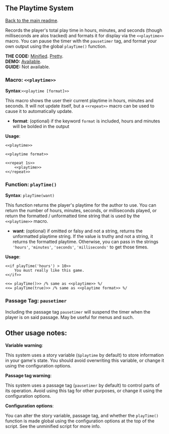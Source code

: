 ## The Playtime System

[Back to the main readme](https://github.com/ChapelR/custom-macros-for-sugarcube-2/blob/master/readme.md).

Records the player's total play time in hours, minutes, and seconds (though milliseconds are alos tracked) and formats it for display via the `<<playtime>>` macro. You can pause the timer with the `pausetimer` tag, and format your own output using the global `playTime()` function.

**THE CODE:** [Minified](https://github.com/ChapelR/custom-macros-for-sugarcube-2/blob/master/scripts/minified/playtime.min.js). [Pretty](https://github.com/ChapelR/custom-macros-for-sugarcube-2/blob/master/scripts/playtime.js).  
**DEMO:** [Available](http://holylandgame.com/custom-macros.html).  
**GUIDE:** Not available.

### Macro: `<<playtime>>`

**Syntax**:`<<playtime [format]>>`

This macro shows the user their current playtime in hours, minutes and seconds.  It will not update itself, but a `<<repeat>>` macro can be used to cause it to automatically update.

 * **format**: (optional) if the keyword `format` is included, hours and minutes will be bolded in the output

**Usage**:
```
<<playtime>>

<<playtime format>>

<<repeat 1s>>
	<<playtime>>
<</repeat>>
```

### Function: `playTime()`

**Syntax**: `playTime(want)`

This function returns the player's playtime for the author to use.  You can return the number of hours, minutes, seconds, or milliseconds played, or return the formatted / unformatted time string that is used by the `<<playtime>>` macro.

* **want**: (optional) if omitted or falsy and not a string, returns the unformatted playtime string.  If the value is truthy and not a string, it returns the formatted playtime.  Otherwise, you can pass in the strings `'hours'`, `'minutes'`, `'seconds'`, `'milliseconds'` to get those times.

**Usage**:
```
<<if playTime('hours') > 10>>
	You must really like this game.
<</if>>

<<= playTime()>> /% same as <<playtime>> %/
<<= playTime(true)>> /% same as <<playtime format>> %/
```

### Passage Tag: `pausetimer`

Including the passage tag `pausetimer` will suspend the timer when the player is on said passage.  May be useful for menus and such.

## Other usage notes:

**Variable warning**:

This system uses a story variable (`$playtime` by default) to store information in your game's state.  You should avoid overwriting this variable, or change it using the configuration options.

**Passage tag warning**:

This system uses a passage tag (`pausetimer` by default) to control parts of its operation.  Avoid using this tag for other purposes, or change it using the configuration options.

**Configuration options**:

You can alter the story variable, passage tag, and whether the `playTime()` function is made global using the configuration options at the top of the script.  See the unminified script for more info.